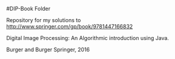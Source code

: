 #DIP-Book Folder

Repository for my solutions to 
http://www.springer.com/gp/book/9781447166832

Digital Image Processing:  An Algorithmic introduction using Java.

Burger and Burger
Springer, 2016
